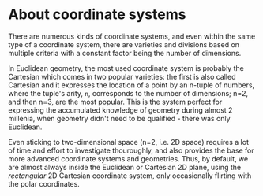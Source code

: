 # About coordinate systems

There are numerous kinds of coordinate systems, and even within the same type of a coordinate system, there are varieties and divisions based on multiple criteria with a constant factor being the number of dimensions.

In Euclidean geometry, the most used coordinate system is probably the Cartesian which comes in two popular varieties: the first is also called Cartesian and it expresses the location of a point by an n-tuple of numbers, where the tuple's arity, `n`, corresponds to the number of dimensions; n=2, and then n=3, are the most popular. This is the system perfect for expressing the accumulated knowledge of geometry during almost 2 millenia, when geometry didn't need to be qualified - there was only Euclidean. 

Even sticking to two-dimensional space (n=2, i.e. 2D space) requires a lot of time and effort to investigate thouroughly, and also provides the base for more advanced coordinate systems and geometries. Thus, by default, we are almost always inside the Euclidean or Cartesian 2D plane, using the *rectangular* 2D Cartesian coordinate system, only occasionally flirting with the polar coordinates.
